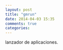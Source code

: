 ```yaml
---
layout: post
title: "gmrun"
date: 2014-04-03 15:35
comments: true
categories: 
---
```

lanzador de aplicaciones.

